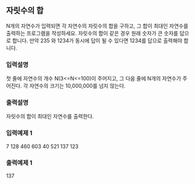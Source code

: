 ## 자릿수의 합

N개의 자연수가 입력되면 각 자연수의 자릿수의 합을 구하고,
그 합이 최대인 자연수를 출력하는 프로그램을 작성하세요.
자릿수의 합이 같은 경우 원래 숫자가 큰 숫자를 답으로 합니다.
만약 235 와 1234가 동시에 답이 될 수 있다면 1234를 답으로 출력해야 합니다.

### 입력설명

첫 줄에 자연수의 개수 N(3<=N<=100)이 주어지고,
그 다음 줄에 N개의 자연수가 주어진다.
각 자연수의 크기는 10,000,000를 넘지 않는다.

### 출력설명

자릿수의 합이 최대인 자연수를 출력한다.

### 입력예제 1

7
128 460 603 40 521 137 123

### 출력예제 1

137
